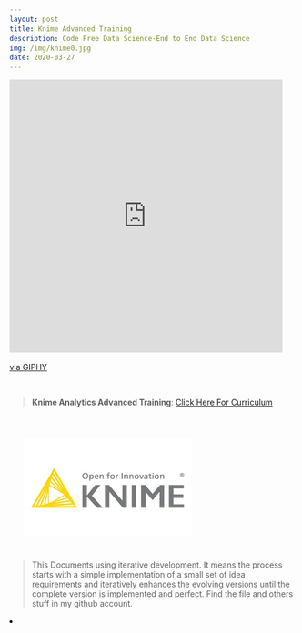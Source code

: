 ```yaml
---
layout: post
title: Knime Advanced Training
description: Code Free Data Science-End to End Data Science
img: /img/knime0.jpg
date: 2020-03-27
---
```



<iframe src="https://giphy.com/embed/m4AQmpB8hIAVO" width="480" height="480" frameBorder="0" class="giphy-embed" allowFullScreen></iframe><p><a href="https://giphy.com/gifs/hackers-industries-adafruit-m4AQmpB8hIAVO">via GIPHY</a></p>
<Br>


> **Knime Analytics Advanced Training**: <a href="https://itsmecevi.github.io/Knime-Beginner-Training/">Click Here For Curriculum</a>



<Br>
  
<img class="col one right" src="/img/knime1.jpg" style="padding:25px">

<Br>

> This Documents using iterative development. It means the process starts with a simple implementation of a small set of idea requirements and iteratively enhances the evolving versions until the complete version is implemented and perfect.
> Find the file and others stuff in my github account.


<li>
<a id="icon" href="https://github.com/itsmecevi" target="_blank"><i class="fa fa-github fa-fw fa-2x"></i></a>
</li>
